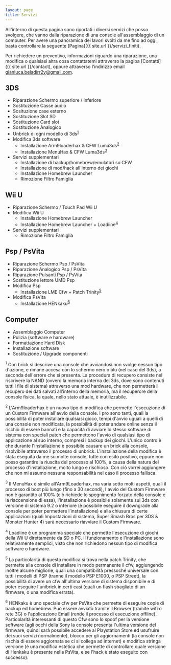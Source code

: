 ```yaml
---
layout: page
title: Servizi
---
```


All'interno di questa pagina sono riportati i diversi servizi che posso svolgere, che vanno dalla riparazione di una console all'assemblaggio di un computer. Per avere una panoramica dei lavori svolti da me fino ad oggi, basta controllare la seguente [Pagina]({{ site.url }}/servizi_finiti).

Per richiedere un preventivo, informazioni riguardo una riparazione, una modifica o qualsiasi altra cosa contattatemi attraverso la pagiba [Contatti]({{ site.url }}/contact), oppure attraverso l'indirizzo email <gianluca.beladirr2y@gmail.com>.

## 3DS

* Riparazione Schermo superiore / inferiore
* Sostituzione Casse audio
* Sosituzione case esterno
* Sostituzione Slot SD
* Sostituzione Card slot
* Sostituzione Analogico
* Unbrick di ogni modello di 3ds<sup><a href="#warn1">1</a></sup>
* Modifica 3ds software
   * Installazione Arm9loaderhax & CFW Luma3ds<sup><a href="#warn2">2</a></sup>
   * Installazione MenuHax & CFW Luma3ds<sup><a href="#warn3">3</a></sup>
* Servizi supplementari
   * Installazione di backup/homebrew/emulatori su CFW
   * Installazione di mod/hack all'interno dei giochi
   * Installazione Homebrew Launcher
   * Rimozione Filtro Famiglia
   
## Wii U

* Riparazione Schermo / Touch Pad Wii U
* Modifica Wii U
   * Installazione Homebrew Launcher
   * Installazione Homebrew Launcher + Loadiine<sup><a href="#warn4">4</a></sup>
* Servizi supplementari
   * Rimozione Filtro Famiglia
   
## Psp / PsVita

* Riparazione Schermo Psp / PsVita
* Riparazione Analogico Psp / PsVita
* Riparazione Pulsanti Psp / PsVita
* Sostituzione lettore UMD Psp
* Modifica Psp
   * Installazione LME Cfw + Patch Trinity<sup><a href="#warn5">5</a></sup>
* Modifica PsVita
   * Installazione HENkaku<sup><a href="#warn6">6</a></sup>
   
## Computer

* Assemblaggio Computer
* Pulizia (software e hardware)
* Formattazione Hard Disk
* Installazione software
* Sostituzione / Upgrade componenti
 
<sup><a id="warn1">1</a></sup> Con brick si descrive una console che avviandosi non svolge nessun tipo d'azione, e rimane accesa con lo schermo nero o blu (nel caso del 3ds), a seconda dell'errore che si presenta. La procedura di recupero consiste nel riscrivere la NAND (ovvero la memoria interna del 3ds, dove sono contenuti tutti i file di sistema) attraverso una mod hardware, che non permetterà il recupero dei dati salvati all'interno della memoria, ma il recuperore della console fisica, la quale, nello stato attuale, è inutilizzabile.

<sup><a id="warn2">2</a></sup> L'Arm9loaderhax è un nuovo tipo di modifica che permette l'esecuzione di un Custom Firmware all'avvio della console. I pro sono tanti, quali la possibilità di poter installare qualsiasi gioco, tempi d'avvio uguali a quelli di una console non modificata, la possibilità di poter andare online senza il rischio di essere bannati e la capacità di avviare lo stesso software di sistema con speciali patch che permettono l'avvio di qualsiasi tipo di applicazione al suo interno, compresi i backup dei giochi. L'unico contro è che durante l'installazione è possibile causare un brick alla console, risolvibile attraverso il processo di unbrick.
L'installazione della modifica è stata eseguita da me su molte console, tutte con esito positivo, eppure non posso garantire la riuscita del processo al 100%, a causa della natura del processo d'installazione, molto lungo e rischioso. Con ciò vorrei aggiungere che non mi assumo nessuna responsabilità nel caso il processo fallisca.

<sup><a id="warn3">3</a></sup> Il MenuHax è simile all'Arm9Loaderhax, ma varia sotto molti aspetti, quali il processo di boot più lungo (fino a 30 secondi), l'avvio del Custom Firmware non è garantito al 100% (ciò richiede lo spegnimento forzato della console e la riaccensione di essa), l'installazione è possibile solamente sui 3ds con versione di sistema 9.2 o inferiore (è possibile eseguire il downgrade alla console per poter permettere l'installazione) e alla chiusura di certe applicazioni (quali Impostazioni di sistema, Super Smash Bros per 3DS & Monster Hunter 4) sarà necessario riavviare il Custom Firmware.

<sup><a id="warn4">4</a></sup> Loadiine è un programma speciale che permette l'esecuzione di giochi della Wii U direttamente da SD o PC. Il funzionamento e l'installazione sono relativamente semplici, visto che non richiedono nessun tipo di modifica software o hardware.

<sup><a id="warn5">5</a></sup> La particolarità di questa modifica si trova nella patch Trinity, che permette alla console di installare in modo permanente il cfw, aggiungendo inoltre alcune migliorie, quali una compatibilità pressoché universale con tutti i modelli di PSP (tranne il modello PSP E1000, o PSP Street), la possibilità di avere un cfw all'ultima versione di sistema disponibile e di poter eseguire l'unibrick in certi casi (quali un flash sbagliato di un firmware, o una modifica errata).

<sup><a id="warn5">6</a></sup> HENkaku è uno speciale cfw per PsVita che permette di eseguire copie di backup ed homebrew. Può essere avviato tramite il Browser (tramite wifi o rete 3G) o l'applicazione Email (rende il processo di esecuzione offline). Particolarità interessanti di questo Cfw sono lo spoof per la versione software (agli occhi della Sony la console presenta l'ultima versione del firmware, quindi sarà possibile accedere al Playstation Store ed usufruire dei suoi servizi normalmente), blocco per gli aggiornamenti (la console non rischia di essere aggiornata se ci si collega ad internet) e modifica stringa versione (è una modifica estetica che permette di controllare quale versione di Henkaku è presente nella PsVita, e se l'hack è stato eseguito con successo).